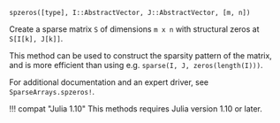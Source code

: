 ```
spzeros([type], I::AbstractVector, J::AbstractVector, [m, n])
```

Create a sparse matrix `S` of dimensions `m x n` with structural zeros at `S[I[k], J[k]]`.

This method can be used to construct the sparsity pattern of the matrix, and is more efficient than using e.g. `sparse(I, J, zeros(length(I)))`.

For additional documentation and an expert driver, see `SparseArrays.spzeros!`.

!!! compat "Julia 1.10"
    This methods requires Julia version 1.10 or later.

